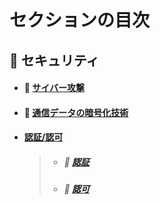 # セクションの目次

## 🔐 セキュリティ

* #### 📖 [︎サイバー攻撃](https://hiroki-it.github.io/tech-notebook-mkdocs/security/security_cyber_attacks.html)
* #### 📖 [︎通信データの暗号化技術](https://hiroki-it.github.io/tech-notebook-mkdocs/security/security_encryption_technology.html)
* #### <u>認証/認可</u>
  >    * ##### 📖 [︎認証](https://hiroki-it.github.io/tech-notebook-mkdocs/security/security_auth_authentication.html)
  >    * ##### 📖 [︎認可](https://hiroki-it.github.io/tech-notebook-mkdocs/security/security_auth_authorization.html)

<br>


